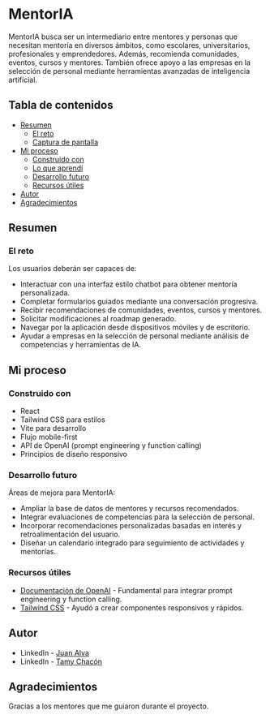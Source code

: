 # MentorIA

MentorIA busca ser un intermediario entre mentores y personas que necesitan mentoría en diversos ámbitos, como escolares, universitarios, profesionales y emprendedores. Además, recomienda comunidades, eventos, cursos y mentores. También ofrece apoyo a las empresas en la selección de personal mediante herramientas avanzadas de inteligencia artificial.

## Tabla de contenidos

- [Resumen](#resumen)
  - [El reto](#el-reto)
  - [Captura de pantalla](#captura-de-pantalla)
- [Mi proceso](#mi-proceso)
  - [Construido con](#construido-con)
  - [Lo que aprendí](#lo-que-aprendí)
  - [Desarrollo futuro](#desarrollo-futuro)
  - [Recursos útiles](#recursos-útiles)
- [Autor](#autor)
- [Agradecimientos](#agradecimientos)

## Resumen

### El reto

Los usuarios deberán ser capaces de:

- Interactuar con una interfaz estilo chatbot para obtener mentoría personalizada.
- Completar formularios guiados mediante una conversación progresiva.
- Recibir recomendaciones de comunidades, eventos, cursos y mentores.
- Solicitar modificaciones al roadmap generado.
- Navegar por la aplicación desde dispositivos móviles y de escritorio.
- Ayudar a empresas en la selección de personal mediante análisis de competencias y herramientas de IA.

## Mi proceso

### Construido con

- React
- Tailwind CSS para estilos
- Vite para desarrollo
- Flujo mobile-first
- API de OpenAI (prompt engineering y function calling)
- Principios de diseño responsivo

### Desarrollo futuro

Áreas de mejora para MentorIA:

- Ampliar la base de datos de mentores y recursos recomendados.
- Integrar evaluaciones de competencias para la selección de personal.
- Incorporar recomendaciones personalizadas basadas en interés y retroalimentación del usuario.
- Diseñar un calendario integrado para seguimiento de actividades y mentorías.

### Recursos útiles

- [Documentación de OpenAI](https://platform.openai.com/docs/) - Fundamental para integrar prompt engineering y function calling.
- [Tailwind CSS](https://tailwindcss.com/docs) - Ayudó a crear componentes responsivos y rápidos.

## Autor

- LinkedIn - [Juan Alva](https://www.linkedin.com/in/juan-luis-alva/)
- LinkedIn - [Tamy Chacón](https://www.linkedin.com/in/tamy-adela-chacon-rojas/)

## Agradecimientos

Gracias a los mentores que me guiaron durante el proyecto.
